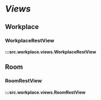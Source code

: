 # ***Views***

## Workplace

### WorkplaceRestView
#### :::src.workplace.views.WorkplaceRestView

## Room

### RoomRestView
#### :::src.workplace.views.RoomRestView
